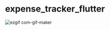 # expense_tracker_flutter


![ezgif com-gif-maker](https://user-images.githubusercontent.com/46563828/111164466-58025c80-855b-11eb-99fe-97ff79c70db1.gif)

